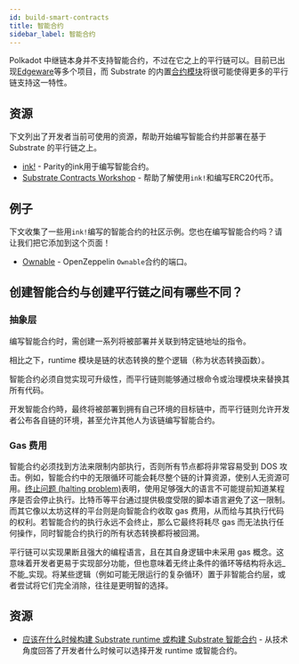 ```yaml
---
id: build-smart-contracts
title: 智能合约
sidebar_label: 智能合约
---
```


Polkadot 中继链本身并不支持智能合约，不过在它之上的平行链可以。目前已出现[Edgeware](https://edgewa.re)等多个项目，而 Substrate 的内置[合约模块](https://crates.parity.io/srml_contract/index.html)将很可能使得更多的平行链支持这一特性。

## 资源

下文列出了开发者当前可使用的资源，帮助开始编写智能合约并部署在基于 Substrate 的平行链之上。

- [ink!](https://github.com/paritytech/ink) - Parity的ink用于编写智能合约。
- [Substrate Contracts Workshop](https://substrate.dev/substrate-contracts-workshop/#/) - 帮助了解使用`ink!`和编写ERC20代币。

## 例子

下文收集了一些用`ink!`编写的智能合约的社区示例。您也在编写智能合约吗？请让我们把它添加到这个页面！

- [Ownable](https://github.com/JesseAbram/foRust/) - OpenZeppelin `Ownable`合约的端口。

## 创建智能合约与创建平行链之间有哪些不同？

### 抽象层

编写智能合约时，需创建一系列将被部署并关联到特定链地址的指令。

相比之下，runtime 模块是链的状态转换的整个逻辑（称为状态转换函数）。

智能合约必须自觉实现可升级性，而平行链则能够通过根命令或治理模块来替换其所有代码。

开发智能合约時，最终将被部署到拥有自己环境的目标链中，而平行链则允许开发者公布各自链的环境，甚至允许其他人为该链编写智能合约。

### Gas 费用

智能合约必须找到方法来限制内部执行，否则所有节点都将非常容易受到 DOS 攻击。例如，智能合约中的无限循环可能会耗尽整个链的计算资源，使别人无资源可用。[终止问题 (halting problem)](https://en.wikipedia.org/wiki/Halting_problem)表明，使用足够强大的语言不可能提前知道某程序是否会停止执行。比特币等平台通过提供极度受限的脚本语言避免了这一限制。而其它像以太坊这样的平台则是向智能合约收取 gas 费用，从而给与其执行代码的权利。若智能合约的执行永远不会终止，那么它最终将耗尽 gas 而无法执行任何操作，同时智能合约执行的所有状态转换都将被回溯。

平行链可以实现果断且强大的编程语言，且在其自身逻辑中未采用 gas 概念。这意味着开发者更易于实现部分功能，但也意味着无终止条件的循环等结构将永远_不能_实现。将某些逻辑（例如可能无限运行的复杂循环）置于非智能合约层，或者尝试将它们完全消除，往往是更明智的选择。

## 资源

- [应该在什么时候构建 Substrate runtime 或构建 Substrate 智能合约](https://stackoverflow.com/a/56041305) - 从技术角度回答了开发者什么时候可以选择开发 runtime 或智能合约。
